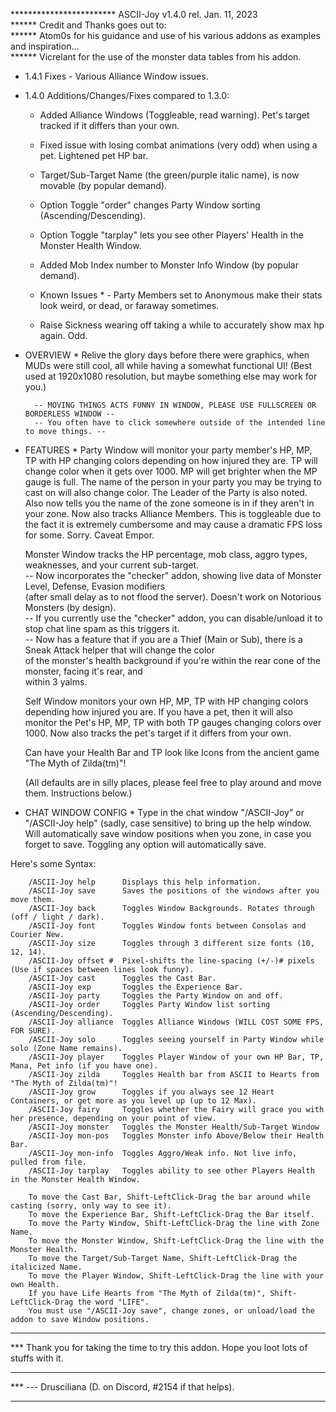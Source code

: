 ************************ ASCII-Joy v1.4.0  rel. Jan. 11, 2023     
****** Credit and Thanks goes out to:      
****** Atom0s for his guidance and use of his various addons as examples and inspiration...      
****** Vicrelant for the use of the monster data tables from his addon.     

* 1.4.1 Fixes - Various Alliance Window issues.
* 1.4.0 Additions/Changes/Fixes compared to 1.3.0:     
  - Added Alliance Windows (Toggleable, read warning). Pet's target tracked if it differs than your own. 
  - Fixed issue with losing combat animations (very odd) when using a pet. Lightened pet HP bar.
  - Target/Sub-Target Name (the green/purple italic name), is now movable (by popular demand).
  - Option Toggle "order" changes Party Window sorting (Ascending/Descending).
  - Option Toggle "tarplay" lets you see other Players' Health in the Monster Health Window.
  - Added Mob Index number to Monster Info Window (by popular demand).
  
  - Known Issues * - Party Members set to Anonymous make their stats look weird, or dead, or faraway sometimes.
  - Raise Sickness wearing off taking a while to accurately show max hp again. Odd.

* OVERVIEW *
    Relive the glory days before there were graphics, when MUDs were still cool, all while having a somewhat functional UI!
	(Best used at 1920x1080 resolution, but maybe something else may work for you.) 
	
        -- MOVING THINGS ACTS FUNNY IN WINDOW, PLEASE USE FULLSCREEN OR BORDERLESS WINDOW --
        -- You often have to click somewhere outside of the intended line to move things. --

* FEATURES *
    Party Window will monitor your party member's HP, MP, TP with HP changing colors depending on how injured they are.
	TP will change color when it gets over 1000. MP will get brighter when the MP gauge is full. The name of the person
	in your party you may be trying to cast on will also change color. The Leader of the Party is also noted. Also now
        tells you the name of the zone someone is in if they aren't in your zone. Now also tracks Alliance Members. This is
        toggleable due to the fact it is extremely cumbersome and may cause a dramatic FPS loss for some. Sorry. Caveat Empor.

    Monster Window tracks the HP percentage, mob class, aggro types, weaknesses, and your current sub-target.     
        -- Now incorporates the "checker" addon, showing live data of Monster Level, Defense, Evasion modifiers     
		(after small delay as to not flood the server). Doesn't work on Notorious Monsters (by design).     
	-- If you currently use the "checker" addon, you can disable/unload it to stop chat line spam as this triggers it.     
        -- Now has a feature that if you are a Thief (Main or Sub), there is a Sneak Attack helper that will change the color     
             of the monster's health background if you're within the rear cone of the monster, facing it's rear, and      
                within 3 yalms.     

    Self Window monitors your own HP, MP, TP with HP changing colors depending how injured you are. If you have a pet, then
	it will also monitor the Pet's HP, MP, TP with both TP gauges changing colors over 1000. Now also tracks the pet's
        target if it differs from your own.

    Can have your Health Bar and TP look like Icons from the ancient game "The Myth of Zilda(tm)"!

    (All defaults are in silly places, please feel free to play around and move them. Instructions below.)

* CHAT WINDOW CONFIG *
    Type in the chat window "/ASCII-Joy" or "/ASCII-Joy help" (sadly, case sensitive) to bring up the help window.
	Will automatically save window positions when you zone, in case you forget to save.	
	Toggling any option will automatically save.

Here's some Syntax:

        /ASCII-Joy help      Displays this help information.
        /ASCII-Joy save      Saves the positions of the windows after you move them.
        /ASCII-Joy back      Toggles Window Backgrounds. Rotates through (off / light / dark).
        /ASCII-Joy font      Toggles Window fonts between Consolas and Courier New.
        /ASCII-Joy size      Toggles through 3 different size fonts (10, 12, 14).
        /ASCII-Joy offset #  Pixel-shifts the line-spacing (+/-)# pixels (Use if spaces between lines look funny).
        /ASCII-Joy cast      Toggles the Cast Bar.
        /ASCII-Joy exp       Toggles the Experience Bar.
        /ASCII-Joy party     Toggles the Party Window on and off.
        /ASCII-Joy order     Toggles Party Window list sorting (Ascending/Descending).
        /ASCII-Joy alliance  Toggles Alliance Windows (WILL COST SOME FPS, FOR SURE).
        /ASCII-Joy solo      Toggles seeing yourself in Party Window while solo (Zone Name remains).
        /ASCII-Joy player    Toggles Player Window of your own HP Bar, TP, Mana, Pet info (if you have one).
        /ASCII-Joy zilda     Toggles Health bar from ASCII to Hearts from "The Myth of Zilda(tm)"!
        /ASCII-Joy grow      Toggles if you always see 12 Heart Containers, or get more as you level up (up to 12 Max).
        /ASCII-Joy fairy     Toggles whether the Fairy will grace you with her presence, depending on your point of view.
        /ASCII-Joy monster   Toggles the Monster Health/Sub-Target Window
        /ASCII-Joy mon-pos   Toggles Monster info Above/Below their Health Bar.
        /ASCII-Joy mon-info  Toggles Aggro/Weak info. Not live info, pulled from file.
        /ASCII-Joy tarplay   Toggles ability to see other Players Health in the Monster Health Window.	
	
        To move the Cast Bar, Shift-LeftClick-Drag the bar around while casting (sorry, only way to see it).
        To move the Experience Bar, Shift-LeftClick-Drag the Bar itself.
        To move the Party Window, Shift-LeftClick-Drag the line with Zone Name.
        To move the Monster Window, Shift-LeftClick-Drag the line with the Monster Health.
        To move the Target/Sub-Target Name, Shift-LeftClick-Drag the italicized Name.
        To move the Player Window, Shift-LeftClick-Drag the line with your own Health.
        If you have Life Hearts from "The Myth of Zilda(tm)", Shift-LeftClick-Drag the word "LIFE".
        You must use "/ASCII-Joy save", change zones, or unload/load the addon to save Window positions.

***
*** Thank you for taking the time to try this addon. Hope you loot lots of stuffs with it.
***
*** --- Drusciliana (D. on Discord, #2154 if that helps).
***   

	
